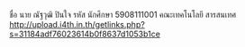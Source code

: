 ชื่อ นาย ณัฐวุฒิ ปินใจ รหัส นักศึกษา 5908111001 คณะเทคโนโลยี สารสนเทศ
http://upload.i4th.in.th/getlinks.php?s=31184adf76023614b0f8637d1053b1ce
